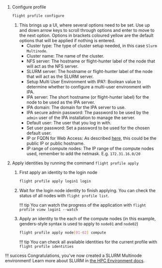 
1. Configure profile

    ```bash
    flight profile configure
    ```

    1. This brings up a UI, where several options need to be set. Use up and down arrow keys to scroll through options and enter to move to the next option. Options in brackets coloured yellow are the default options that will be applied if nothing is entered.
        - Cluster type: The type of cluster setup needed, in this case `Slurm Multinode`.
        - Cluster name: The name of the cluster.
        - NFS server: The hostname or flight-hunter label of the node that will act as the NFS server.
        - SLURM server: The hostname or flight-hunter label of the node that will act as the SLURM server.
        - Setup Multi User Environment with IPA?: Boolean value to determine whether to configure a multi-user environment with IPA.
        - IPA server: The short hostname (or flight-hunter label) for the node to be used as the IPA server.
        - IPA domain: The domain for the IPA server to use.
        - IPA secure admin password: The password to be used by the `admin` user of the IPA installation to manage the server.
        - Default user: The user that you log in with.
        - Set user password: Set a password to be used for the chosen default user.
        - IP or FQDN for Web Access: As described [here](../../flight-environment/use-flight/flight-web-suite/setup.md#setting-domain-name), this could be the public IP or public hostname.
        - IP range of compute nodes: The IP range of the compute nodes used, remember to add the netmask. E.g. `172.31.16.0/20`

1. Apply identities by running the command `flight profile apply`

    1. First apply an identity to the login node
        ```bash
        flight profile apply login1 login
        ```

    1. Wait for the login node identity to finish applying. You can check the status of all nodes with `flight profile list`.

        !!! tip
            You can watch the progress of the application with `flight profile view login1 --watch`

    1. Apply an identity to the each of the compute nodes (in this example, genders-style syntax is used to apply to `node01` and `node02`) 
        ```bash
        flight profile apply node[01-02] compute
        ```

        !!! tip
            You can check all available identities for the current profile with `flight profile identities`

!!! success
    Congratulations, you've now created a SLURM Multinode environment! Learn more about SLURM in [the HPC Environment docs](../../hpc-environment-basics/hpc-usage/slurm/index.md).
